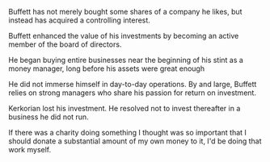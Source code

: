 
Buffett has not merely bought some shares of a company he likes, but
instead has acquired a controlling interest.

Buffett enhanced the value of his investments by becoming an active
member of the board of directors.

He began buying entire businesses near the beginning of his stint as a
money manager, long before his assets were great enough

He did not immerse himself in day-to-day operations. By and large,
Buffett relies on strong managers who share his passion for return on
investment.

Kerkorian lost his investment. He resolved not to invest thereafter in a
business he did not run.

If there was a charity doing something I thought was so important that I
should donate a substantial amount of my own money to it, I'd be doing
that work myself.
